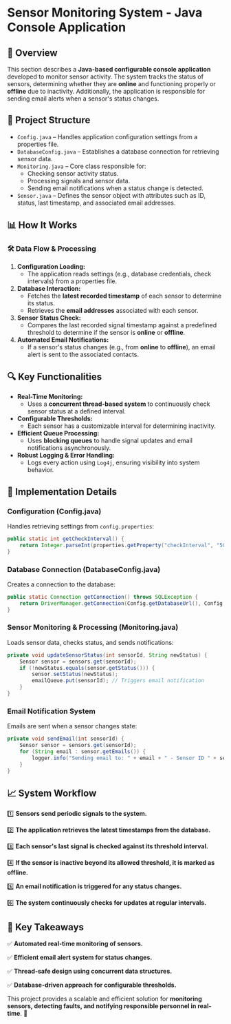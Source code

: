 # Sensor Monitoring System - Java Console Application

## 📌 Overview
This section describes a **Java-based configurable console application** developed to monitor sensor activity. The system tracks the status of sensors, determining whether they are **online** and functioning properly or **offline** due to inactivity. Additionally, the application is responsible for sending email alerts when a sensor's status changes.

## 📂 Project Structure
- `Config.java` – Handles application configuration settings from a properties file.
- `DatabaseConfig.java` – Establishes a database connection for retrieving sensor data.
- `Monitoring.java` – Core class responsible for:
  - Checking sensor activity status.
  - Processing signals and sensor data.
  - Sending email notifications when a status change is detected.
- `Sensor.java` – Defines the sensor object with attributes such as ID, status, last timestamp, and associated email addresses.

## 📊 How It Works
### 🛠 Data Flow & Processing
1. **Configuration Loading:**
   - The application reads settings (e.g., database credentials, check intervals) from a properties file.
2. **Database Interaction:**
   - Fetches the **latest recorded timestamp** of each sensor to determine its status.
   - Retrieves the **email addresses** associated with each sensor.
3. **Sensor Status Check:**
   - Compares the last recorded signal timestamp against a predefined threshold to determine if the sensor is **online** or **offline**.
4. **Automated Email Notifications:**
   - If a sensor's status changes (e.g., from **online** to **offline**), an email alert is sent to the associated contacts.

## 🔍 Key Functionalities
- **Real-Time Monitoring:**
  - Uses a **concurrent thread-based system** to continuously check sensor status at a defined interval.
- **Configurable Thresholds:**
  - Each sensor has a customizable interval for determining inactivity.
- **Efficient Queue Processing:**
  - Uses **blocking queues** to handle signal updates and email notifications asynchronously.
- **Robust Logging & Error Handling:**
  - Logs every action using `Log4j`, ensuring visibility into system behavior.

## 🚀 Implementation Details
### **Configuration (Config.java)**
Handles retrieving settings from `config.properties`:
```java
public static int getCheckInterval() {
    return Integer.parseInt(properties.getProperty("checkInterval", "5000"));
}
```

### **Database Connection (DatabaseConfig.java)**
Creates a connection to the database:
```java
public static Connection getConnection() throws SQLException {
    return DriverManager.getConnection(Config.getDatabaseUrl(), Config.getDatabaseUser(), Config.getDatabasePassword());
}
```

### **Sensor Monitoring & Processing (Monitoring.java)**
Loads sensor data, checks status, and sends notifications:
```java
private void updateSensorStatus(int sensorId, String newStatus) {
    Sensor sensor = sensors.get(sensorId);
    if (!newStatus.equals(sensor.getStatus())) {
        sensor.setStatus(newStatus);
        emailQueue.put(sensorId); // Triggers email notification
    }
}
```

### **Email Notification System**
Emails are sent when a sensor changes state:
```java
private void sendEmail(int sensorId) {
    Sensor sensor = sensors.get(sensorId);
    for (String email : sensor.getEmails()) {
        logger.info("Sending email to: " + email + " - Sensor ID " + sensorId + " is " + sensor.getStatus());
    }
}
```

## 📈 System Workflow
1️⃣ **Sensors send periodic signals to the system.**

2️⃣ **The application retrieves the latest timestamps from the database.**

3️⃣ **Each sensor's last signal is checked against its threshold interval.**

4️⃣ **If the sensor is inactive beyond its allowed threshold, it is marked as offline.**

5️⃣ **An email notification is triggered for any status changes.**

6️⃣ **The system continuously checks for updates at regular intervals.**

## 🎯 Key Takeaways
✅ **Automated real-time monitoring of sensors.**

✅ **Efficient email alert system for status changes.**

✅ **Thread-safe design using concurrent data structures.**

✅ **Database-driven approach for configurable thresholds.**

This project provides a scalable and efficient solution for **monitoring sensors, detecting faults, and notifying responsible personnel in real-time**. 🚀

